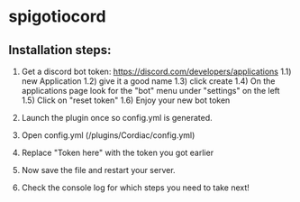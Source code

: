 # spigotiocord
 
## Installation steps:
1) Get a discord bot token: 
https://discord.com/developers/applications
1.1) new Application
1.2) give it a good name
1.3) click create
1.4) On the applications page look for the "bot" menu under "settings" on the left
1.5) Click on "reset token"
1.6) Enjoy your new bot token 

2) Launch the plugin once so config.yml is generated. 
3) Open config.yml (<root>/plugins/Cordiac/config.yml)
4) Replace "Token here" with the token you got earlier
5) Now save the file and restart your server. 
6) Check the console log for which steps you need to take next!